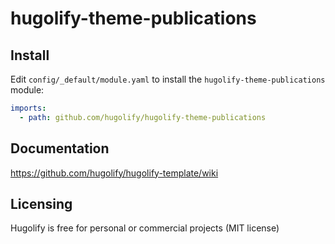 # hugolify-theme-publications

## Install
Edit `config/_default/module.yaml` to install the `hugolify-theme-publications` module:
```yml
imports:
  - path: github.com/hugolify/hugolify-theme-publications
```

## Documentation
https://github.com/hugolify/hugolify-template/wiki

## Licensing
Hugolify is free for personal or commercial projects (MIT license)
